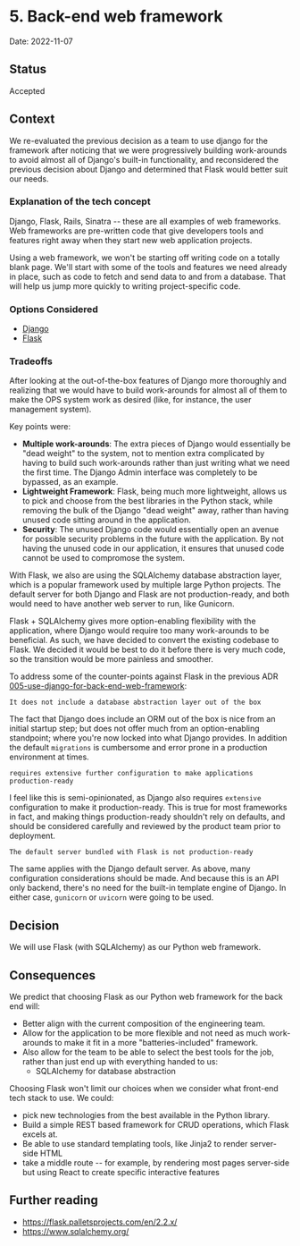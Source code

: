 # 5. Back-end web framework

Date: 2022-11-07

## Status

Accepted

## Context

We re-evaluated the previous decision as a team to use django for the framework after noticing that we were progressively building work-arounds to avoid almost all of Django's built-in functionality, and reconsidered the previous decision about Django and determined that Flask would better suit our needs.

### Explanation of the tech concept

Django, Flask, Rails, Sinatra -- these are all examples of web frameworks. Web frameworks are pre-written code that give developers tools and features right away when they start new web application projects.

Using a web framework, we won't be starting off writing code on a totally blank page. We'll start with some of the tools and features we need already in place, such as code to fetch and send data to and from a database. That will help us jump more quickly to writing project-specific code.

### Options Considered

* [Django](https://www.djangoproject.com/)
* [Flask](https://flask.palletsprojects.com/en/2.0.x/)

### Tradeoffs

After looking at the out-of-the-box features of Django more thoroughly and realizing that we would have to build work-arounds for almost all of them to make the OPS system work as desired (like, for instance, the user management system).

Key points were:

* **Multiple work-arounds**: The extra pieces of Django would essentially be "dead weight" to the system, not to mention extra complicated by having to build such work-arounds rather than just writing what we need the first time. The Django Admin interface was completely to be bypassed, as an example.
* **Lightweight Framework**: Flask, being much more lightweight, allows us to pick and choose from the best libraries in the Python stack, while removing the bulk of the Django "dead weight" away, rather than having unused code sitting around in the application.
* **Security**: The unused Django code would essentially open an avenue for possible security problems in the future with the application. By not having the unused code in our application, it ensures that unused code cannot be used to compromose the system.

With Flask, we also are using the SQLAlchemy database abstraction layer, which is a popular framework used by multiple large Python projects. The default server for both Django and Flask are not production-ready, and both would need to have another web server to run, like Gunicorn.

Flask + SQLAlchemy gives more option-enabling flexibility with the application, where Django would require too many work-arounds to be beneficial. As such, we have decided to convert the existing codebase to Flask. We decided it would be best to do it before there is very much code, so the transition would be more painless and smoother.

To address some of the counter-points against Flask in the previous ADR [005-use-django-for-back-end-web-framework](./005-use-django-for-back-end-web-framework.md):
```
It does not include a database abstraction layer out of the box
```
The fact that Django does include an ORM out of the box is nice from an initial startup step; but does not offer much from an option-enabling standpoint; where you're now locked into what Django provides. In addition the default `migrations` is cumbersome and error prone in a production environment at times.

```
requires extensive further configuration to make applications production-ready
```
I feel like this is semi-opinionated, as Django also requires `extensive` configuration to make it production-ready. This is true for most frameworks in fact, and making things production-ready shouldn't rely on defaults, and should be considered carefully and reviewed by the product team prior to deployment.

```
The default server bundled with Flask is not production-ready
```
The same applies with the Django default server. As above, many configuration considerations should be made. And because this is an API only backend, there's no need for the built-in template engine of Django. In either case, `gunicorn` or `uvicorn` were going to be used.

## Decision

We will use Flask (with SQLAlchemy) as our Python web framework.

## Consequences

We predict that choosing Flask as our Python web framework for the back end will:

* Better align with the current composition of the engineering team.
* Allow for the application to be more flexible and not need as much work-arounds to make it fit in a more "batteries-included" framework.
* Also allow for the team to be able to select the best tools for the job, rather than just end up with everything handed to us:
  * SQLAlchemy for database abstraction

Choosing Flask won't limit our choices when we consider what front-end tech stack to use. We could:

* pick new technologies from the best available in the Python library.
* Build a simple REST based framework for CRUD operations, which Flask excels at.
* Be able to use standard templating tools, like Jinja2 to render server-side HTML
* take a middle route -- for example, by rendering most pages server-side but using React to create specific interactive features

## Further reading

+ https://flask.palletsprojects.com/en/2.2.x/
+ https://www.sqlalchemy.org/
